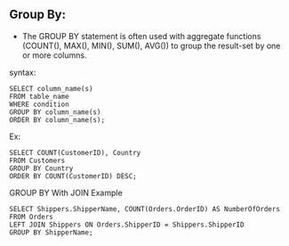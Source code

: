 
## Group By:

- The GROUP BY statement is often used with aggregate functions (COUNT(), MAX(), MIN(), SUM(), AVG()) to group the result-set by one or more columns.


syntax:
```roomsql
SELECT column_name(s)
FROM table_name
WHERE condition
GROUP BY column_name(s)
ORDER BY column_name(s);
```

Ex:
```roomsql
SELECT COUNT(CustomerID), Country
FROM Customers
GROUP BY Country
ORDER BY COUNT(CustomerID) DESC;
```




GROUP BY With JOIN Example
```roomsql
SELECT Shippers.ShipperName, COUNT(Orders.OrderID) AS NumberOfOrders FROM Orders
LEFT JOIN Shippers ON Orders.ShipperID = Shippers.ShipperID
GROUP BY ShipperName;
```


